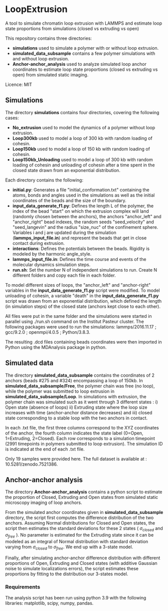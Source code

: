 # LoopExtrusion

A tool to simulate chromatin loop extrusion with LAMMPS and estimate loop state proportions from simulations (closed vs extruding vs open)

This repository contains three directories:
 - **simulations** used to simulate a polymer with or without loop extrusion.
 - **simulated_data_subsample** contains a few polymer simulations with and without loop extrusion.
 - **Anchor-anchor_analysis** used to analyze simulated loop anchor coordinates to estimate loop state proportions (closed vs extruding vs open) from simulated static imaging.

Licence: MIT

## Simulations

The directory **simulations** contains four directories, covering the following cases:
 - **No_extrusion** used to model the dynamics of a polymer without loop extrusion.
 - **Loop300kb** used to model a loop of 300 kb with random loading of cohesin.
 - **Loop150kb** used to model a loop of 150 kb with random loading of cohesin.
 - **Loop150kb_Unloading** used to model a loop of 300 kb with random loading of cohesin and unloading of cohesin after a time spent in the closed state drawn from an exponential distribution.

Each directory contains the following:
 - **initial.py**: Generates a file "initial_conformation.txt" containing the atoms, bonds and angles used in the simulations as well as the initial coordinates of the beads and the size of the boundary.
 - **input_data_generate_f1.py**: Defines the length L of the polymer, the index of the bead "start" on which the extrusion complex will land (randomly chosen between the anchors), the anchors "anchor_left" and "anchor_right" bead indexes, the random seeds "seed_velocity" and "seed_langevin" and the radius "size_nuc" of the confinement sphere. Variables i and j are updated during the simulation (**lammps_input_file.in**) and represent the beads that get in close contact during extrusion.
 - **interactions**: Defines the potentials between the beads. Rigidity is modeled by the harmonic angle_style.
 - **lammps_input_file.in**: Defines the time course and events of the molecular dynamics simulation steps.
 - **run.sh**: Set the number N of independent simulations to run. Create N different folders and copy each file in each folder.

To model different sizes of loops, the "anchor_left" and "anchor-right" variables in the **input_data_generate_f1.py** script were modified.
To model unloading of cohesin, a variable "death" in the **input_data_generate_f1.py** script was drawn from an exponential distribution, which defined the length (in simulation steps) of the closed state (anchors kept close to each other).

All files were put in the same folder and the simulations were started in parallel using ./run.sh command on the Institut Pasteur cluster. The following packages were used to run the simulations: lammps/2016.11.17 ; gcc/9.2.0 ; openmpi/4.0.5 ; Python/3.8.3.

The resulting .dcd files containing beads coordinates were then imported in Python using the MDAnalysis package in python.



## Simulated data

The directory **simulated_data_subsample** contains the coordinates of 2 anchors (beads #275 and #324) encompassing a loop of 150kb. In **simulated_data_subsample/Free**, the polymer chain was free (no loop), while the polymer was submitted to loop extrusion in **simulated_data_subsample/Loop**. In simulations with extrusion, the polymer chain was simulated such as it went through 3 different states : i) Open state  (absence of loops) ii) Extruding state where the loop size increases with time (anchor-anchor distance decreases) and iii) closed state corresponding to a stable loop with the two anchors in contact.

In each .txt file, the first three columns correspond to the XYZ coordinates of the anchor, the fourth column indicates the state label (0=Open, 1=Extruding, 2=Closed). Each row corresponds to a simulation timepoint (2991 timepoints in polymers submitted to loop extrusion). The simulation ID is indicated at the end of each .txt file. 

Only 19 samples were provided here. The full dataset is available at : 10.5281/zenodo.7521386.

## Anchor-anchor analysis

The directory **Anchor-anchor_analysis** contains a python script to estimate the proportion of Closed, Extruding and Open states from simulated static microscopy imaging of loop anchors.

From the simulated anchor coordinates given in **simulated_data_subsample** directory, the script first computes the difference distribution of the two anchors. Assuming Normal distributions for Closed and Open states, the script then estimates the standard deviations for these 2 states ( $\sigma_{closed}$ and $\sigma_{free}$ ). No parameter is estimated for the Extruding state since it can be modeled as an integral of Normal distribution with standard deviation varying from $\sigma_{closed}$ to $\sigma_{free}$. We end up with a 3-state model.

Finally, after simulating anchor-anchor difference distribution with different proportions of Open, Extruding and Closed states (with additive Gaussian noise to simulate localizations errors), the script estimates these proportions by fitting to the distribution our 3-states model.

### Requirements
The analysis script has been run using python 3.9 with the following libraries: matplotlib, scipy, numpy, pandas.
